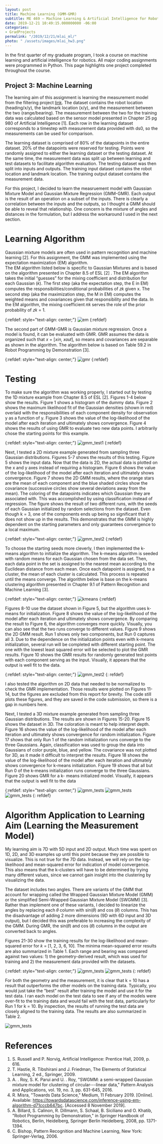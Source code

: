 ```yaml
---
layout: post
title: Machine Learning (GMM-GMR)
subtitle: ME 469 – Machine Learning & Artificial Intelligence for Robotics
date: 2019-12-21 10:49:15.000000000 -06:00
categories:
- GradProjects
permalink: "/2019/12/21/mlai_ml/"
photo: " /assets/images/mlai_hw3.png"
---
```


In the first quarter of my graduate program, I took a course on machine learning and artificial intelligence for robotics. All major coding assignments were programmed in Python. This page highlights one project completed throughout the course.

## Project 3: Machine Learning

The learning aim of this assignment is learning the measurement model from the filtering project [link](/graduate_projects/2019/12/21/mlai_filter/). The dataset contains the robot location (heading/x/y), the landmark location (x/y), and the measurement
between the two (range/bearing). The measurement between the two for the training data was calculated based on
the  sensor model  presented  in  Chapter 25  pg  980 of Artificial  Intelligence  [1].  Each  row  in  the  learning  dataset
corresponds  to  a  timestep  with  measurement  data  provided  with  ds0,  so  the  measurements  can  be  used  for
comparison.

The learning dataset is comprised of 80% of the datapoints in the entire dataset. 20% of the datapoints were reserved
for testing. Points were randomly assigned to either the learning dataset or the testing dataset. At the same time, the
measurement  data  was  split  up  between  learning  and  test  datasets  to  facilitate  algorithm  evaluation.  The  testing
dataset was then split into inputs and outputs. The training input dataset contains the robot location and landmark
location. The training output dataset contains the measurement data.  

For this project, I decided to learn the measruement model with  Gaussian Mixture Model and Gaussian Mixture Regression (GMM-GMR). Each output is the result of an operation on a subset
of the inputs. There is clearly a correlation between the inputs and the outputs, so I thought a GMM should be able to
reveal that relationship. One concern is the mixture of angles and distances in the formulation, but I address
the workaround I used in the next section.

# Learning Algorithm

Gaussian  mixture  models  are  often  used  in  pattern  recognition  and  machine  learning  [2].   For  this  assignment, the  GMM  was implemented  using the
expectation maximization (EM) algorithm.  
The EM algorithm listed below is specific to Gaussian Mixtures and is based on the algorithm presented in Chapter
8.5 of ESL [2] . The EM algorithm takes the initial “guesses” for the mixing coefficient and distribution for each
Gaussian  (𝑘).  The  first  step  (aka  the  expectation  step,  the  E  in  EM)  computes  the  responsibilities/conditional
probabilities of 𝑧𝑘 given x. The second step (aka the maximization step, the M in EM) computes the weighted means
and covariances given that responsibility and the data. In the EM algorithm, the mixing coefficient 𝜋𝑘 serves the
role of the prior probability of 𝑧𝑘 = 1.

{:refdef: style="text-align: center;"}
![em]( /assets/images/em.png)
{:refdef}

The second part of GMM-GMR is Gaussian mixture regression. Once a model is found, it can be evaluated with
GMR. GMR assumes the data is  organized such that 𝑥 = [𝑥𝑖𝑛, 𝑥𝑜𝑢𝑡], so means and covariances are separable as
shown in the algorithm. The algorithm below is based on Table 59.2 in Robot Programming by Demonstration [3].

{:refdef: style="text-align: center;"}
![gmr]( /assets/images/gmr.png)
{:refdef}

# Testing
To make sure the algorithm was working properly, I started out by testing the 1D mixture example from Chapter
8.5 of ESL [2]. Figures 1-4 below show the results. Figure 1 shows a histogram of the dummy data. Figure 2 shows
the  maximum  likelihood  fit  of  the  Gaussian  densities  (shown  in  red)  overlaid  with  the  responsibilities  of  each
component density for observation y as a function of y. Figure 3 shows the value of the log-likelihood of the model
after each iteration and ultimately shows convergence. Figure 4 shows the results of using GMR to  evaluate two
new data points.  I arbitrarily chose the starting points for this example.  

{:refdef: style="text-align: center;"}
![gmm_test1]( /assets/images/gmm_test1.png)
{:refdef}

Next, I tested a 2D mixture example generated from sampling three Gaussian distributions. Figures 5-7 shows the
results of this testing. Figure 5 shows the input data. Now that the data is 2D, the actual data is plotted on the x and
y  axes  instead  of  requiring  a  histogram.  Figure  6  shows  the  value  of  the  log-likelihood  of  the  model  after  each
iteration and ultimately shows convergence. Figure 7 shows the 2D GMM results, where the orange stars are the
mean  of  each  component  and  the  blue  shaded  circles  show  the  covariance  (successive  circles  show  several
deviations away from the mean). The coloring of the datapoints indicates which Gaussian they are associated with.
This was accomplished by using classification instead of regression. The figure shows the result of two different
runs, with the seeds of each Gaussian initialized by random selections from the dataset. Even though k = 3, one of
the components ends up being so significant that it does not show up in the results. This demonstrates that the GMM
is highly dependent on the starting parameters and only guarantees convergence to a local maximum.

{:refdef: style="text-align: center;"}
![gmm_test2]( /assets/images/gmm_test2.png)
{:refdef}


To choose the starting seeds more cleverly, I then implemented the k-means algorithm to initialize the algorithm. The k-means algorithm is seeded with random means for each Gaussian chosen from the data set. Then, each data
point in the  set is  assigned to  the  nearest mean  according to the  Euclidean distance  from each mean.  Once each
datapoint is assigned, to a cluster, the mean of each cluster is calculated. This process is repeated until the means
converge.  The algorithm  below  is  base  on  the  k-means  clustering  algorithm  presented  in  Chapter  9.1  of  Pattern
Recognition and Machine Learning [3].

{:refdef: style="text-align: center;"}
![kmeans]( /assets/images/kmeans.png)
{:refdef}

Figures 8-10 use the dataset shown in Figure 5, but the algorithm uses k-means for initialization. Figure 8 shows
the value of the log-likelihood of the model after each iteration and ultimately shows convergence. By comparing
the result to Figure 6, the algorithm converges more quickly. Visually, you can also see that the two runs converge
to different values. Figure 9 shows the 2D GMM result. Run 1 shows only two components, but Run 0 captures all 3. Due to the dependence on the initialization points even with k-means initialization, several run will be completed
with different starting point. The one with the lowest least squared error will be selected to plot the GMR results.
Figure  10 shows the  GMR results for randomly generated test points with each  component serving as the input.
Visually, it appears that the output is well fit to the data.

{:refdef: style="text-align: center;"}
![gmm_test2]( /assets/images/gmm_test3.png)
{: refdef}

I also tested the algorithm on 2D data that needed to be normalized to check the GMR implementation. Those results were plotted on Figures 11-14, but the figures are excluded from this report for brevity. The code still plots these
figures, and they are saved in the code submission, so there is a gap in numbers here.  

Next, I tested a 3D mixture example generated from sampling three Gaussian distributions. The results are shown
in  Figures  15-20.  Figure  15  shows the  dataset  in 3D.  The  coloration is  meant to  help interpret  depth.  Figure  16
shows the value of the log-likelihood of the model after each iteration and ultimately shows convergence for random
initialization. Figure 17 shows that only Run 1 of the random initialization runs converge to the three Gaussians.
Again, classification was used to group the data into Gaussians of color purple, blue, and yellow. The covariance
was not plotted for 3D, as it made it difficult to interpret the results. Figure 18 shows the value of the log-likelihood
of the model after each iteration and ultimately shows convergence for k-means initialization. Figure 19 shows that
all  but Run 0 of  the  k-means  initialization runs  converge  to the three  Gaussians.  Figure  20 shows  GMR for  a  k-
means initialized model. Visually, it appears that the output is well fit to the data


{:refdef: style="text-align: center;"}
![gmm_tests]( /assets/images/gmm_test4.png)
![gmm_tests]( /assets/images/gmm_test6.png)
![gmm_tests]( /assets/images/gmm_test7.png)
{: refdef}

# Algorithm Application to Learning Aim (Learning the Measurement Model)

My learning aim is 7D with 5D input and 2D output. Much time was spent on 1D, 2D, and 3D examples up until
this point because they are possible to visualize. This is not true for the 7D data. Instead, we will rely on the log-
likelihood and mean-squared  error  for indication of model convergence.  This also means that the k-clusters  will
have to be determined by trying many different values, since we cannot gain insight into the clustering by visualizing
the data.

The  dataset  includes two  angles.  There  are  variants  of  the  GMM that  account  for  wrapping called  the  Wrapped
Gaussian Mixture Model (GMM) or the simplified Semi-Wrapped Gaussian Mixture Model (SWGMM) [3]. Rather
than  implement  one  of  these  variants,  I  decided  to  linearize  the  angles  by  replacing  each  𝜃  column  with
sin(𝜃) and cos (𝜃) columns. This has the disadvantage of adding 2 more dimensions (9D with 6D input and 3D
output),  but  I  decided  this  was  preferable  to  increasing  the  complexity  of  the  GMM.  During  GMR,  the
sin(𝜃) and cos (𝜃) columns in the output are converted back to angles.

Figures
21-30 show the training results for the log-likelihood and mean-squared error for 𝑘 = [1, 2, 3, 6, 10]. The minima
mean-squared  error  results  are  also  summarized  in  Table  1.  Each  range  and  bearing  was  compared  against  two
values: 1) the geometry-derived result, which was used for training and 2) the measurement data provided with the
datasets.

{:refdef: style="text-align: center;"}
![gmm_tests]( /assets/images/mlai_ll.png)
![gmm_tests]( /assets/images/gmm_test10.png)
{: refdef}

For both the geometry and the measurement, it is clear that k = 10 has a result that outperforms the other models on
the training data. Typically, you would just take the “best” result after training the model and use it for the test data.
I ran each model on the test data to see if any of the models were over-fit to the training data and would fail with
the test data, particularly for Run 1 for k = 10. By inspection, the results of running the test data are closely aligned
to the training data. The results are also summarized in Table 2.  

![gmm_tests]( /assets/images/gmm_test11.png)

# References
1. S. Russell and P. Norvig, Artificial Intelligence: Prentice Hall, 2009, p. 616.
2. T. Hastie, R. Tibshirani and J. Friedman, The Elements of Statistical Learning, 2 ed., Springer, 2009.  
3. A. . Roy, S. K. Parui and U. . Roy, "SWGMM: a semi-wrapped Gaussian mixture model for clustering of circular---linear data," Pattern Analysis and Applications, vol. 19, no. 3, pp. 631-645, 2016.  
4. R. Misra, "Towards Data Science," Medium, 11 February 2019. [Online]. Available: https://towardsdatascience.com/inference-using-em-algorithm-d71cccb647bc. [Accessed 8 November 2019].
5. A. Billard, S. Calinon, R. Dillmann, S. Schaal, B. Siciliano and O. Khatib, "Robot Programming by Demonstration," in Springer Handbook of Robotics, Berlin, Heidelberg, Springer Berlin Heidelberg, 2008,  pp. 1371-1394.
6. C. Bishop, Pattern Recognition and Machine Learning, New York: Springer-Verlag, 2006.
